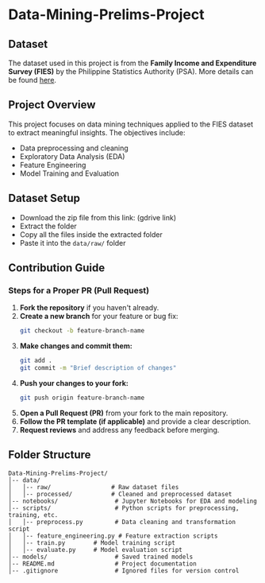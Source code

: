 # Data-Mining-Prelims-Project

## Dataset

The dataset used in this project is from the **Family Income and Expenditure Survey (FIES)** by the Philippine Statistics Authority (PSA). More details can be found [here](https://psada.psa.gov.ph/catalog/FIES/about).

## Project Overview

This project focuses on data mining techniques applied to the FIES dataset to extract meaningful insights. The objectives include:

- Data preprocessing and cleaning
- Exploratory Data Analysis (EDA)
- Feature Engineering
- Model Training and Evaluation

## Dataset Setup

- Download the zip file from this link: (gdrive link)
- Extract the folder
- Copy all the files inside the extracted folder
- Paste it into the `data/raw/` folder

## Contribution Guide

### Steps for a Proper PR (Pull Request)

1. **Fork the repository** if you haven't already.
2. **Create a new branch** for your feature or bug fix:
   ```bash
   git checkout -b feature-branch-name
   ```
3. **Make changes and commit them:**
   ```bash
   git add .
   git commit -m "Brief description of changes"
   ```
4. **Push your changes to your fork:**
   ```bash
   git push origin feature-branch-name
   ```
5. **Open a Pull Request (PR)** from your fork to the main repository.
6. **Follow the PR template (if applicable)** and provide a clear description.
7. **Request reviews** and address any feedback before merging.

## Folder Structure

```
Data-Mining-Prelims-Project/
│-- data/
│   │-- raw/                 # Raw dataset files
│   │-- processed/           # Cleaned and preprocessed dataset
│-- notebooks/                # Jupyter Notebooks for EDA and modeling
│-- scripts/                  # Python scripts for preprocessing, training, etc.
│   │-- preprocess.py         # Data cleaning and transformation script
│   │-- feature_engineering.py # Feature extraction scripts
│   │-- train.py        # Model training script
│   │-- evaluate.py     # Model evaluation script
│-- models/                   # Saved trained models
│-- README.md                 # Project documentation
│-- .gitignore                # Ignored files for version control
```
